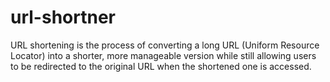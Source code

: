 # url-shortner
URL shortening is the process of converting a long URL (Uniform Resource Locator) into a shorter, more manageable version while still allowing users to be redirected to the original URL when the shortened one is accessed.
